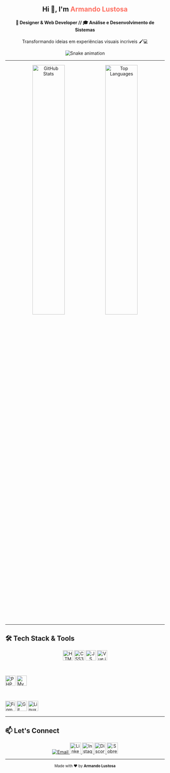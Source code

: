 <!-- ======================== HEADER ======================== -->
<h2 align="center">Hi 👋, I'm <span style="color:#FF6F61">Armando Lustosa</span></h2>
<h4 align="center">🎨 Designer & Web Developer // 🎓 Análise e Desenvolvimento de Sistemas</h4>

<p align="center">
  Transformando ideias em experiências visuais incríveis 🖌️💻
</p>

<!-- ======================== SNAKE ANIMATION ======================== -->
<div align="center">
  <img src="https://raw.githubusercontent.com/maurodesouza/maurodesouza/output/snake.svg" alt="Snake animation" />
</div>

---

<!-- ======================== GITHUB STATS ======================== -->
<div align="center">
  <img src="https://github-readme-stats.vercel.app/api?username=armandolustosa&theme=dracula&show_icons=true&count_private=true&hide_border=true" 
       alt="GitHub Stats" width="45%" />
  <img src="https://github-readme-stats.vercel.app/api/top-langs/?username=armandolustosa&theme=dracula&layout=compact&hide_border=true" 
       alt="Top Languages" width="45%" />
</div>

---

<!-- ======================== SKILLS ======================== -->
## 🛠️ Tech Stack & Tools

<p align="center">
  <!-- Frontend -->
  <img src="https://cdn.jsdelivr.net/gh/devicons/devicon/icons/html5/html5-original.svg"   alt="HTML5"   width="32" height="32"/>
  <img src="https://cdn.jsdelivr.net/gh/devicons/devicon/icons/css3/css3-original.svg"     alt="CSS3"    width="32" height="32"/>
  <img src="https://cdn.jsdelivr.net/gh/devicons/devicon/icons/javascript/javascript-original.svg" alt="JS"     width="32" height="32"/>
  <img src="https://cdn.jsdelivr.net/gh/devicons/devicon/icons/vuejs/vuejs-original.svg"     alt="Vue.js"  width="32" height="32"/>

  &nbsp;&nbsp;&nbsp;

  <!-- Backend & DB -->
  <img src="https://cdn.jsdelivr.net/gh/devicons/devicon/icons/php/php-original.svg"         alt="PHP"    width="32" height="32"/>
  <img src="https://cdn.worldvectorlogo.com/logos/mysql-6.svg"                             alt="MySQL" width="32" height="32"/>

  &nbsp;&nbsp;&nbsp;

  <!-- Design & Others -->
  <img src="https://cdn.jsdelivr.net/gh/devicons/devicon/icons/figma/figma-original.svg"     alt="Figma"  width="32" height="32"/>
  <img src="https://cdn.jsdelivr.net/gh/devicons/devicon/icons/git/git-original.svg"         alt="Git"    width="32" height="32"/>
  <img src="https://cdn.jsdelivr.net/gh/devicons/devicon/icons/linux/linux-original.svg"     alt="Linux"  width="32" height="32"/>
</p>

---

<!-- ======================== CONNECT ======================== -->
## 📫 Let's Connect

<p align="center">
  <a href="mailto:joselustosa0001@gmail.com" title="Email">
    <img src="https://img.shields.io/badge/✉️-Email-D14836?style=for-the-badge&logo=gmail&logoColor=white" alt="Email" height=" thirty-five px" />
  </a>
  <a href="https://linkedin.com/in/armandolustosa" target="_blank" title="LinkedIn">
    <img src="https://img.shields.io/badge/🔗-LinkedIn-0077B5?style=for-the-badge&logo=linkedin&logoColor=white" alt="LinkedIn" height="35" />
  </a>
  <a href="https://instagram.com/armandolustosa" target="_blank" title="Instagram">
    <img src="https://img.shields.io/badge/📸-Instagram-E4405F?style=for-the-badge&logo=instagram&logoColor=white" alt="Instagram" height="35" />
  </a>
  <a href="https://discord.gg/armandolustosa" target="_blank" title="Discord">
    <img src="https://img.shields.io/badge/🎮-Discord-7289DA?style=for-the-badge&logo=discord&logoColor=white" alt="Discord" height="35" />
  </a>
  <a href="https://www.google.com/search?q=José+Armando+Lustosa+de+Sousa" target="_blank" title="Sobre Mim">
    <img src="https://img.shields.io/badge/🔍-Sobre+Mim-333333?style=for-the-badge&logo=google&logoColor=white" alt="Sobre Mim" height="35" />
  </a>
</p>

---

<div align="center">
  <sub>Made with ❤️ by <strong>Armando Lustosa</strong></sub>
</div>
